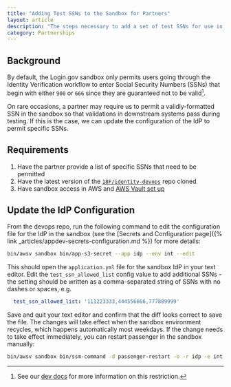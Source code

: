 ```yaml
---
title: "Adding Test SSNs to the Sandbox for Partners"
layout: article
description: "The steps necessary to add a set of test SSNs for use in the sandbox that don't meet the default format requirements."
category: Partnerships
---
```


## Background

By default, the Login.gov sandbox only permits users going through the Identity Verification workflow to enter Social Security Numbers (SSNs) that begin with either `900` or `666` since they are guaranteed not to be valid[^1].

On rare occasions, a partner may require us to permit a validly-formatted SSN in the sandbox so that validations in downstream systems pass during testing. If this is the case, we can update the configuration of the IdP to permit specific SSNs.

## Requirements

1. Have the partner provide a list of specific SSNs that need to be permitted
2. Have the latest version of the [`18F/identity-devops`](https://github.com/18F/identity-devops) repo cloned
2. Have sandbox access in AWS and [AWS Vault set up](https://github.com/18F/identity-devops/wiki/Setting-Up-AWS-Vault)

## Update the IdP Configuration

From the devops repo, run the following command to edit the configuration file for the IdP in the sandbox (see the [Secrets and Configuration page]({% link _articles/appdev-secrets-configuration.md %}) for more details:

```sh
bin/awsv sandbox bin/app-s3-secret --app idp --env int --edit
```

This should open the `application.yml` file for the sandbox IdP in your text editor. Edit the `test_ssn_allowed_list` config value to add additional SSNs - the setting should be written as a comma-separated string of SSNs with no dashes or spaces, e.g.

```yaml
  test_ssn_allowed_list: '111223333,444556666,777889999'
```

Save and quit your text editor and confirm that the diff looks correct to save the file. The changes will take effect when the sandbox environment recycles, which happens automatically most weekdays. If the change needs to take effect immediately, you can restart passenger in the sandbox manually:

```sh
bin/awsv sandbox bin/ssm-command -d passenger-restart -o -r idp -e int
```

[^1]: See our [dev docs](https://developers.login.gov/testing/#personal-information-verification) for more information on this restriction.

